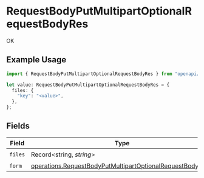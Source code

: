 # RequestBodyPutMultipartOptionalRequestBodyRes

OK

## Example Usage

```typescript
import { RequestBodyPutMultipartOptionalRequestBodyRes } from "openapi/sdk/models/operations";

let value: RequestBodyPutMultipartOptionalRequestBodyRes = {
  files: {
    "key": "<value>",
  },
};
```

## Fields

| Field                                                                                                                                         | Type                                                                                                                                          | Required                                                                                                                                      | Description                                                                                                                                   |
| --------------------------------------------------------------------------------------------------------------------------------------------- | --------------------------------------------------------------------------------------------------------------------------------------------- | --------------------------------------------------------------------------------------------------------------------------------------------- | --------------------------------------------------------------------------------------------------------------------------------------------- |
| `files`                                                                                                                                       | Record<string, *string*>                                                                                                                      | :heavy_check_mark:                                                                                                                            | N/A                                                                                                                                           |
| `form`                                                                                                                                        | [operations.RequestBodyPutMultipartOptionalRequestBodyForm](../../../sdk/models/operations/requestbodyputmultipartoptionalrequestbodyform.md) | :heavy_minus_sign:                                                                                                                            | N/A                                                                                                                                           |